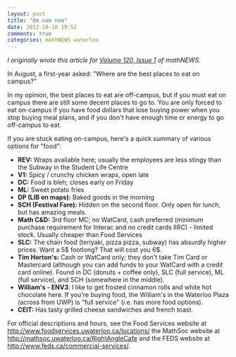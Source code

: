 ```yaml
---
layout: post
title: "Om nom nom"
date: 2012-10-10 19:52
comments: true
categories: mathNEWS waterloo
---
```


_I originally wrote this article for
[Volume 120, Issue 1](http://mathnews.uwaterloo.ca/wordpress/?p=3924)
of mathNEWS._

In August, a first-year asked: "Where are the best places to eat on campus?"

In my opinion, the best places to eat are off-campus,  but if you must eat on campus there are still some decent places to go to. You are only forced to eat on-campus if you have food dollars that lose buying power when you stop buying meal plans, and if you don't have enough time or energy to go off-campus to eat.

If you are stuck eating on-campus, here's a quick summary of various options for "food":

 * <strong>REV:</strong> Wraps available here; usually the employees are less stingy than the Subway in the Student Life Centre
 * <strong>V1:</strong> Spicy / crunchy chicken wraps, open late
 * <strong>DC:</strong> Food is bleh; closes early on Friday
 * <strong>ML:</strong> Sweet potato fries
 * <strong>DP (LIB on maps):</strong> Baked goods in the morning
 * <strong>SCH (Festival Fare):</strong> Hidden on the second floor. Only open for lunch, but has amazing meals.
 * <strong>Math C&amp;D:</strong> 3rd floor MC; no WatCard, cash preferred (minimum purchase requirement for Interac and no credit cards IIRC) - limited stock. Usually cheaper than Food Services
 * <strong>SLC:</strong> The chain food (teriyaki, pizza pizza, subway) has absurdly higher prices. Want a 5$ footlong? That will cost you 6$.
 * <strong>Tim Horton's:</strong> Cash or WatCard only; they don't take Tim Card or Mastercard (although you can add funds to your WatCard with a credit card online). Found in DC (donuts + coffee only), SLC (full service), ML (full service), and SCH (somewhere in the middle).
 * <strong>William's - ENV3</strong>: I like to get frosted cinnamon rolls and white hot chocolate here. If you're buying food, the William's in the Waterloo Plaza (across from UWP) is "full service" (i.e. has more food options).
 * <strong>CEIT: </strong>Has tasty grilled cheese sandwiches and french toast.

For official descriptions and hours, see the Food Services website at <a href="http://www.foodservices.uwaterloo.ca/locations/">http://www.foodservices.uwaterloo.ca/locations/</a> the MathSoc website at <a href="http://mathsoc.uwaterloo.ca/RightAngleCafe">http://mathsoc.uwaterloo.ca/RightAngleCafe</a> and the FEDS website at <a href="http://www.feds.ca/commercial-services/">http://www.feds.ca/commercial-services/</a>.

